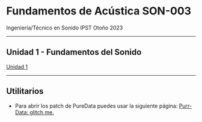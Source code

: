# Fundamentos de Acústica SON-003

Ingeniería/Técnico en Sonido IPST
Otoño 2023

---

## Unidad 1 - Fundamentos del Sonido

[Unidad 1](https://mybinder.org/v2/gh/alvaradolucho/fundamentos_de_acustica/HEAD?labpath=clases%2Funidad1-fundamentos_del_sonido.ipynb)

---
## Utilitarios

* Para abrir los patch de PureData puedes usar la siguiente página: [Purr-Data: glitch me.](https://purrdata.glitch.me/)